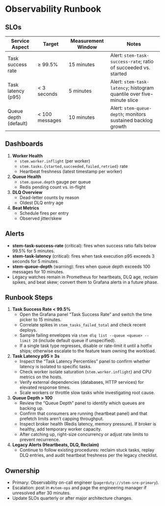 # Observability Runbook

## SLOs
| Service Aspect | Target | Measurement Window | Notes |
| --- | --- | --- | --- |
| Task success rate | ≥ 99.5% | 15 minutes | Alert: `stem-task-success-rate`; ratio of succeeded vs. started |
| Task latency (p95) | < 3 seconds | 5 minutes | Alert: `stem-task-latency`; histogram quantile over five-minute slice |
| Queue depth (default) | < 100 messages | 10 minutes | Alert: `stem-queue-depth`; monitors sustained backlog growth |

## Dashboards
1. **Worker Health**
   - `stem.worker.inflight` (per worker)
   - `stem.tasks.{started,succeeded,failed,retried}` rate
   - Heartbeat freshness (latest timestamp per worker)
2. **Queue Health**
   - `stem.queue.depth` gauge per queue
   - Redis pending count vs. in-flight
3. **DLQ Overview**
   - Dead-letter counts by reason
   - Oldest DLQ entry age
4. **Beat Metrics**
   - Schedule fires per entry
   - Observed jitter/skew

## Alerts
- **stem-task-success-rate** (critical): fires when success ratio falls below 99.5% for 5 minutes.
- **stem-task-latency** (critical): fires when task execution p95 exceeds 3 seconds for 5 minutes.
- **stem-queue-depth** (warning): fires when queue depth exceeds 100 messages for 10 minutes.
- Legacy watches remain in Prometheus for heartbeats, DLQ age, reclaim spikes, and beat skew; convert them to Grafana alerts in a future phase.

## Runbook Steps
1. **Task Success Rate < 99.5%**
   - Open the Grafana panel “Task Success Rate” and switch the time picker to 15 minutes.
   - Correlate spikes in `stem_tasks_failed_total` and check recent deploys.
   - Sample failing envelopes via `stem dlq list --queue <queue> --limit 20` (include default queue if unspecified).
   - If a single task type regresses, disable or rate-limit it until a hotfix ships; otherwise escalate to the feature team owning the workload.
2. **Task Latency p95 ≥ 3s**
   - Inspect the “Task Latency Percentiles” panel to confirm whether latency is isolated to specific tasks.
   - Check worker isolate saturation (`stem.worker.inflight`) and CPU metrics on the hosts.
   - Verify external dependencies (databases, HTTP services) for elevated response times.
   - Scale workers or throttle slow tasks while investigating root cause.
3. **Queue Depth > 100**
   - Review the “Queue Depth” panel to identify which queues are backing up.
   - Confirm that consumers are running (heartbeat panel) and that prefetch limits aren’t capping throughput.
   - Inspect broker health (Redis latency, memory pressure). If broker is healthy, add temporary worker capacity.
   - After catching up, right-size concurrency or adjust rate limits to prevent recurrence.
4. **Legacy Alerts (Heartbeats, DLQ, Reclaim)**
   - Continue to follow existing procedures: reclaim stuck tasks, replay DLQ entries, and audit heartbeat freshness per the legacy checklist.

## Ownership
- Primary: Observability on-call engineer (`pagerduty://stem-sre-primary`).
- Escalation: post in `#stem-ops` and page the engineering manager if unresolved after 30 minutes.
- Update SLOs quarterly or after major architecture changes.
